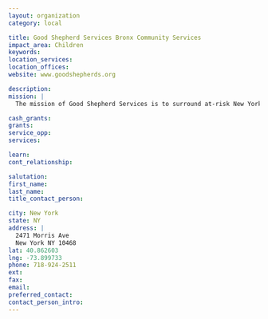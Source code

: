 ```yaml
---
layout: organization
category: local

title: Good Shepherd Services Bronx Community Services
impact_area: Children
keywords: 
location_services: 
location_offices: 
website: www.goodshepherds.org

description: 
mission: |
  The mission of Good Shepherd Services is to surround at-risk New York City youth and their families with a web of supports that promote a safe passage to self-sufficiency.  To achieve our mission, we lead in the development of innovative youth development programs; provide quality, effective services that strengthen participants' connections with family, school and community; and advocate on their behalf for broader change.

cash_grants: 
grants: 
service_opp: 
services: 

learn: 
cont_relationship: 

salutation: 
first_name: 
last_name: 
title_contact_person: 

city: New York
state: NY
address: |
  2471 Morris Ave  
  New York NY 10468
lat: 40.862603
lng: -73.899733
phone: 718-924-2511
ext: 
fax: 
email: 
preferred_contact: 
contact_person_intro: 
---
```

